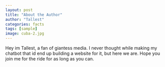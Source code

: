 ```yaml
---
layout: post
title: "About the Author"
author: "Tallest"
categories: facts
tags: [sample]
image: cuba-2.jpg
---
```


Hey im Tallest, a fan of giantess media. I never thought while making my chatbot that id end up building a website for it, but here we are. Hope you join me for the ride for as long as you can.
